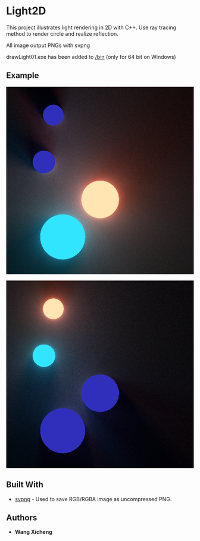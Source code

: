 # Light2D

This project illustrates light rendering in 2D with C++. Use ray tracing method to render circle and realize reflection.

All image output PNGs with svpng

drawLight01.exe has been added to [/bin](https://github.com/LOOK2001/Light2D/tree/master/bin) (only for 64 bit on Windows)

## Example

![](example.png)

![](example1.png)

## Built With

* [svpng](https://github.com/miloyip/svpng) - Used to save RGB/RGBA image as uncompressed PNG.

## Authors

* **Wang Xicheng**
